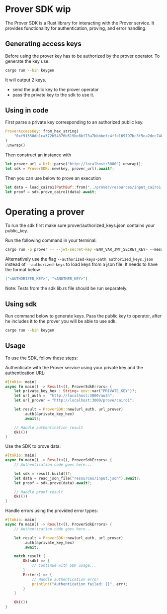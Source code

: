# Prover SDK wip

The Prover SDK is a Rust library for interacting with the Prover service. It provides functionality for authentication, proving, and error handling.

## Generating access keys

Before using the prover key has to be authorized by the prover operator. To generate the key use:

```bash
cargo run --bin keygen
```

It will output 2 keys.

- send the public key to the prover operator
- pass the private key to the sdk to use it.

## Using in code

First parse a private key corresponding to an authorized public key.

```rust
ProverAccessKey::from_hex_string(
    "0xf91350db1ca372b54376b519be8bf73a7bbbbefc4ffe169797bc3f5ea2dec740",
)
.unwrap()
```

Then construct an instance with

```rust
let prover_url = Url::parse("http://localhost:3000").unwrap();
let sdk = ProverSDK::new(key, prover_url).await?;
```

Then you can use below to prove an execution

```rust
let data = load_cairo1(PathBuf::from("../prover/resources/input_cairo1.json")).await?;
let proof = sdk.prove_cairo1(data).await;
```

# Operating a prover

To run the sdk first make sure prover/authorized_keys.json contains your public_key.

Run the following command in your terminal:

```bash
cargo run -p prover -- --jwt-secret-key <ENV_VAR_JWT_SECRET_KEY> --message-expiration-time <MESSAGE_EXPIRATION_TIME> --session-expiration-time <SESSION_EXPIRATION_TIME> --authorized-keys <AUTHORIZED_KEY>,<ANOTHER_KEY>
```

Alternatively use the flag `--authorized-keys-path authorized_keys.json` instead of `--authorized-keys` to load keys from a json file. It needs to have the format below

```json
["<AUTHORIZED_KEY>", "<ANOTHER_KEY>"]
```

Note:
Tests from the sdk lib.rs file should be run separately.

## Using sdk

Run command below to generate keys. Pass the public key to operator, after he includes it to the prover you will be able to use sdk.

```bash
cargo run --bin keygen
```

## Usage

To use the SDK, follow these steps:

Authenticate with the Prover service using your private key and the authentication URL:

```rust
#[tokio::main]
async fn main() -> Result<(), ProverSdkErrors> {
    let private_key_hex : String= env::var("PRIVATE_KEY")?;
    let url_auth =  "http://localhost:3000/auth";
    let url_prover = "http://localhost:3000/prove/cairo1";

    let result = ProverSDK::new(url_auth, url_prover)
        .auth(&private_key_hex)
        .await?;

    // Handle authentication result
    Ok(())
}
```

Use the SDK to prove data:

```rust
#[tokio::main]
async fn main() -> Result<(), ProverSdkErrors> {
    // Authentication code goes here...

    let sdk = result.build()?;
    let data = read_json_file("resources/input.json").await?;
    let proof = sdk.prove(data).await?;

    // Handle proof result
    Ok(())
}
```

Handle errors using the provided error types:

```rust
#[tokio::main]
async fn main() -> Result<(), ProverSdkErrors> {
    // Authentication code goes here...

    let result = ProverSDK::new(url_auth, url_prover)
        .auth(&private_key_hex)
        .await;

    match result {
        Ok(sdk) => {
            // Continue with SDK usage...
        }
        Err(err) => {
            // Handle authentication error
            println!("Authentication failed: {}", err);
        }
    }

    Ok(())
}
```
